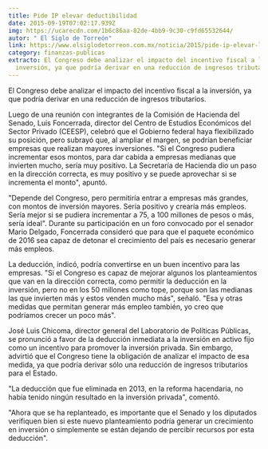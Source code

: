 ```yaml
---
title: Pide IP elevar deductibilidad
date: 2015-09-19T07:02:17.939Z
img: https://ucarecdn.com/1b6c86aa-82de-4bb9-9c30-c9fd65532644/
autor: " El Siglo de Torreón"
link: https://www.elsiglodetorreon.com.mx/noticia/2015/pide-ip-elevar-la-deducibilidad.html?from=old
category: finanzas-publicas
extracto: El Congreso debe analizar el impacto del incentivo fiscal a la
  inversión, ya que podría derivar en una reducción de ingresos tributarios.
---
```

El Congreso debe analizar el impacto del incentivo fiscal a la inversión, ya que podría derivar en una reducción de ingresos tributarios.

Luego de una reunión con integrantes de la Comisión de Hacienda del Senado, Luis Foncerrada, director del Centro de Estudios Económicos del Sector Privado (CEESP), celebró que el Gobierno federal haya flexibilizado su posición, pero subrayó que, al ampliar el margen, se podrían beneficiar empresas que realizan mayores inversiones. "Si el Congreso pudiera incrementar esos montos, para dar cabida a empresas medianas que invierten mucho, sería muy positivo. La Secretaría de Hacienda dio un paso en la dirección correcta, es muy positivo y se puede aprovechar si se incrementa el monto", apuntó.

"Depende del Congreso, pero permitiría entrar a empresas más grandes, con montos de inversión mayores. Sería positivo y crearía más empleos. Sería mejor si se pudiera incrementar a 75, a 100 millones de pesos o más, sería ideal". Durante su participación en un foro convocado por el senador Mario Delgado, Foncerrada consideró que para que el paquete económico de 2016 sea capaz de detonar el crecimiento del país es necesario generar más empleos.

La deducción, indicó, podría convertirse en un buen incentivo para las empresas. "Si el Congreso es capaz de mejorar algunos los planteamientos que van en la dirección correcta, como permitir la deducción en la inversión, pero no en los 50 millones como tope, porque son las medianas las que invierten más y estos venden mucho más", señaló. "Esa y otras medidas que permitan generar más empleo también, yo creo que podríamos crecer un poco más".

José Luis Chicoma, director general del Laboratorio de Políticas Públicas, se pronunció a favor de la deducción inmediata a la inversión en activo fijo como un incentivo para promover la inversión privada. Sin embargo, advirtió que el Congreso tiene la obligación de analizar el impacto de esa medida, ya que podría derivar sólo una reducción de ingresos tributarios para el Estado.

"La deducción que fue eliminada en 2013, en la reforma hacendaria, no había tenido ningún resultado en la inversión privada", comentó.

"Ahora que se ha replanteado, es importante que el Senado y los diputados verifiquen bien si este nuevo planteamiento podría generar un crecimiento en inversión o simplemente se están dejando de percibir recursos por esta deducción".